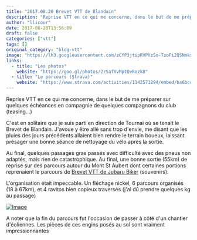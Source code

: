 ```yaml
---
title: "2017.08.20 Brevet VTT de Blandain"
description: "Reprise VTT en ce qui me concerne, dans le but de me préparer sur quelques échéances en compagnie de quelques compagnons du club (teasing...)"
author: "llicour"
date: 2017-08-20T13:56:09
draft: false
categories: ["vtt"]
tags: []
original_category: "blog-vtt"
image: "https://lh3.googleusercontent.com/zCfP3jtipRVPVzSo-TzoFi2QSNmksbDkpTbFaUaVQMzf-cLl-gam4aDJ16SXlVWgJoyop0nK51vCyLd-1uzSDhJDdUz21I-yl_F48rRA98eCGbo7etL-YCnjsZuyxHsWsffBXhihqwLfAH24DAAv9ST_WwZNCOTesW6xh65xh8YW9uSVtVTRUam_bHGElxmpJUgJn0oMx6UO_hcysAG7WylXYlggFKY2UitCVt0HLw-unJIijKCO3MIdOwUp0y5AMeysvGbMn6-muCvgDdaXX5SQnCdeEsRcfMlnv0lQ8p6XTZcMuNtpHcrpkQUSiqOBKK9XflgsO-kICcqG8bf4lw1m_BehNr1morZE3U5jss77R4QRr0_vn0FEXEjngUhp8FuQpjyouFcmxQp6UMjGorlNAmBCsT4jC645yp1HWxL3J6eBz7FLxrGCd38w--eG2PxyZmGxw_FNGXKvKCDQZ8JudtqjTZX_CWNBOLI_lul-TAoHE_Ow8XrA5lfttSgwdIne3Z4Cg_GOf25Y_4lth62ympVpKzAbiNhwLADQ8scFMsg4CSFqp7TozrbEDj50pc4GTSK0ASKYQIYAZXA_IoFc5J78pumIHocX3hx-vPqG7T4hKrWIB-dcQvTKicnVZYK-GzbKHEHyXoqGgISDCh5G63hxhnzDgHp-6aEUnO2NctU=w200"
links:
  - title: "Les photos"
    website: "https://goo.gl/photos/2zSafXvMptQvRozk8"
  - title: "Le parcours (Strava)"
    website: "https://www.strava.com/activities/1142571294/embed/ba6bccf0c61e76a0e6020b3278972772bfe51c17"
---
```


Reprise VTT en ce qui me concerne, dans le but de me pr&eacute;parer sur quelques &eacute;ch&eacute;ances en compagnie de quelques compagnons du club (teasing...)

<!--more-->

C'est en solitaire que je suis parti en direction de Tournai o&ugrave; se tenait le Brevet de Blandain. J'avoue y &ecirc;tre all&eacute; sans trop d'envie, me disant que les pluies des jours pr&eacute;c&eacute;dents allaient bien rendre le terrain boueux, laissant pr&eacute;sager une bonne s&eacute;ance de nettoyage du v&eacute;lo apr&egrave;s la sortie.

Au final, quelques passages gras pass&eacute;s avec difficult&eacute; avec des pneus non adapt&eacute;s, mais rien de catastrophique.&nbsp;Au final, une bonne sortie (55km) de reprise sur des parcours autour du Mont St Aubert dont certaines portions reprenaient le parcours de [Brevet VTT de Jubaru Biker](index.php?option=com_content&amp;view=article&amp;id=158:2016-10-30-jubaru-bikers-vtt-tournai&amp;catid=29)&nbsp;(souvenirs).

L'organisation &eacute;tait impeccable. Un fl&eacute;chage nickel, 6 parcours organis&eacute;s (18 &agrave; 67km), et 4 ravitos bien copieux travers&eacute;s (j'ai d&ucirc; prendre quelques kg au passage)

[![Image](https://lh3.googleusercontent.com/iOjJDYr_gRwKgvWGlp1xzIrBKYQRnW3MsW82jqhNp15ATMM6gHBaP7Np0iS1fIVNn2BqFPN0zvqi7lWbUmx29n2f9q0ZtW5mVyunb3IyofIEKKgQsWAvJuUpj6WYb6WdCb0ANVxLdTodcgudwBQBF5mJyFJzONPPSMT_x8EDXaUPSdtYNSqDYfLemFdgaVpRJf_GEguqnDvgOgM0s28q-NritmA3-hVETYU_7tUj_3vfwUYu7YeE1eLBCAI2j6g0REpgMU8I0qji_vChb1xbf2cg0js_UiqeA39pfHuvXTtf67a_zPZKFjHOxqu4JeBrRKakBQ4bQXWlQXzOdDo6L7xKMuVv8CPCpN52DF954XmsYWbuq9SjfJCnDIwL8HwYPF9XS6DN1qhSfe9O0okVmmrNbRta8K5ISv_C_yV1uW01yKMkxNBSehNvhcU5vH0YcDrawxxN2sc0O1Pccy8Zolzse9wKvkdzWJwLpTJGocliXAwdHu-kgn7qmLdB4GQ1tyRAAgDLiB7KriyY36ZfzIW4oVK1i7hf3cfFK5mmR77a9bOkf54sSgfUsUoGwi17FrXrJP0UJLg7Xuvsl0wThk3FX3vfPZrnIpmLL1Nm5fBAxfx4v34HDjIrQPj0XjTHwoYCm5oZHQTnTRPpqegl_QmxlGJf5ir4d2s1DMqw4za4dKg=w400)](https://lh3.googleusercontent.com/iOjJDYr_gRwKgvWGlp1xzIrBKYQRnW3MsW82jqhNp15ATMM6gHBaP7Np0iS1fIVNn2BqFPN0zvqi7lWbUmx29n2f9q0ZtW5mVyunb3IyofIEKKgQsWAvJuUpj6WYb6WdCb0ANVxLdTodcgudwBQBF5mJyFJzONPPSMT_x8EDXaUPSdtYNSqDYfLemFdgaVpRJf_GEguqnDvgOgM0s28q-NritmA3-hVETYU_7tUj_3vfwUYu7YeE1eLBCAI2j6g0REpgMU8I0qji_vChb1xbf2cg0js_UiqeA39pfHuvXTtf67a_zPZKFjHOxqu4JeBrRKakBQ4bQXWlQXzOdDo6L7xKMuVv8CPCpN52DF954XmsYWbuq9SjfJCnDIwL8HwYPF9XS6DN1qhSfe9O0okVmmrNbRta8K5ISv_C_yV1uW01yKMkxNBSehNvhcU5vH0YcDrawxxN2sc0O1Pccy8Zolzse9wKvkdzWJwLpTJGocliXAwdHu-kgn7qmLdB4GQ1tyRAAgDLiB7KriyY36ZfzIW4oVK1i7hf3cfFK5mmR77a9bOkf54sSgfUsUoGwi17FrXrJP0UJLg7Xuvsl0wThk3FX3vfPZrnIpmLL1Nm5fBAxfx4v34HDjIrQPj0XjTHwoYCm5oZHQTnTRPpqegl_QmxlGJf5ir4d2s1DMqw4za4dKg=w1024)

A noter que la fin du parcours fut l'occasion de passer &agrave; c&ocirc;t&eacute; d'un chantier d'&eacute;oliennes. Les pi&egrave;ces de ces engins pos&eacute;s au sol sont vraiment impressionnantes

&nbsp;

&nbsp;

&nbsp;